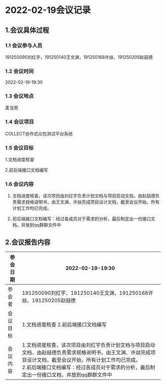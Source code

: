 # 2022-02-19会议记录

## 1.会议具体过程

### 1.1 会议参与人员

191250090刘红宇，191250140王文渊，191250168许燚、191250205赵喆德

### 1.2 会议时间

2022-02-19-19:30

### 1.3 会议地点

麦当劳

### 1.4 会议项目

COLLECT协作式众包测试平台系统

### 1.5 会议目标

1.文档进度核查

2.前后端接口文档编写

### 1.6 会议内容

1. 文档进度核查，该次项目由刘红宇负责计划文档与项目启动文档，由赵喆德负责需求规格说明书，由王文渊、许燚完成项目设计文档，截至会议开始，所有计划工作均已完成。

2. 前后端接口文档编写：经过各成员对于需求的分析，最后制定出一份接口文档，并放到qq群群文件中

## 2.会议报告内容

| 参会日期 | 2022-02-19-19:30                                             |
| -------- | ------------------------------------------------------------ |
| 参会者   | 191250090刘红宇，191250140王文渊，191250168许燚、191250205赵喆德 |
| 会议目标 | 1.文档进度核查 2.前后端接口文档编写                          |
| 会议内容 | 1.文档进度核查，该次项目由刘红宇负责计划文档与项目启动文档，由赵喆德负责需求规格说明书，由王文渊、许燚完成项目设计文档，截至会议开始，所有计划工作均已完成。<br />2.前后端接口文档编写：经过各成员对于需求的分析，最后制定出一份接口文档，并放到qq群群文件中 |

